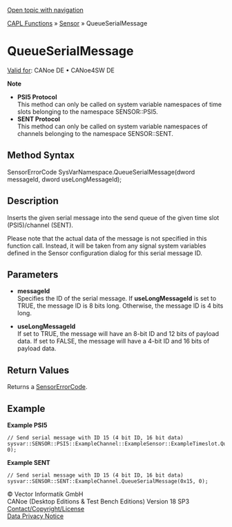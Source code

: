[Open topic with navigation](../../../../../CANoeDEFamily.htm#Topics/CAPLFunctions/Sensor/Functions/CAPLfunctionQueueSerialMessage.md)

[CAPL Functions](../../CAPLfunctions.md) » [Sensor](../CAPLfunctionsSensorOverview.md) » QueueSerialMessage

# QueueSerialMessage

[Valid for](../../../Shared/FeatureAvailability.md): CANoe DE • CANoe4SW DE

**Note**

- **PSI5 Protocol**  
  This method can only be called on system variable namespaces of time slots belonging to the namespace SENSOR::PSI5.
- **SENT Protocol**  
  This method can only be called on system variable namespaces of channels belonging to the namespace SENSOR::SENT.

## Method Syntax

SensorErrorCode SysVarNamespace.QueueSerialMessage(dword messageId, dword useLongMessageId);

## Description

Inserts the given serial message into the send queue of the given time slot (PSI5)/channel (SENT).

Please note that the actual data of the message is not specified in this function call. Instead, it will be taken from any signal system variables defined in the Sensor configuration dialog for this serial message ID.

## Parameters

- **messageId**  
  Specifies the ID of the serial message. If **useLongMessageId** is set to TRUE, the message ID is 8 bits long. Otherwise, the message ID is 4 bits long.

- **useLongMessageId**  
  If set to TRUE, the message will have an 8-bit ID and 12 bits of payload data. If set to FALSE, the message will have a 4-bit ID and 16 bits of payload data.

## Return Values

Returns a [SensorErrorCode](../CAPLfunctionsSensorEnumeration.md).

## Example

**Example PSI5**

```plaintext
// Send serial message with ID 15 (4 bit ID, 16 bit data)
sysvar::SENSOR::PSI5::ExampleChannel::ExampleSensor::ExampleTimeslot.QueueSerialMessage(0x15, 0);
```

**Example SENT**

```plaintext
// Send serial message with ID 15 (4 bit ID, 16 bit data)
sysvar::SENSOR::SENT::ExampleChannel.QueueSerialMessage(0x15, 0);
```

© Vector Informatik GmbH  
CANoe (Desktop Editions & Test Bench Editions) Version 18 SP3  
[Contact/Copyright/License](../../../Shared/ContactCopyrightLicense.md)  
[Data Privacy Notice](https://www.vector.com/int/en/company/get-info/privacy-policy/)
